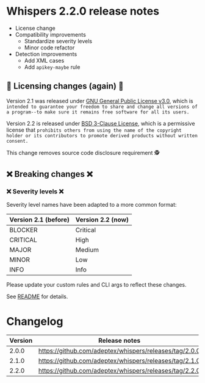 # Whispers 2.2.0 release notes

* License change
* Compatibility improvements
    * Standardize severity levels
    * Minor code refactor
* Detection improvements
    * Add XML cases
    * Add `apikey-maybe` rule



## 💫 Licensing changes (again) 💫

Version 2.1 was released under [GNU General Public License v3.0](https://github.com/adeptex/whispers/blob/3f5282ea3855d658ea37ec96dfc693598c16d7a7/LICENSE), which is `intended to guarantee your freedom to share and change all versions of a program--to make sure it remains free software for all its users.` 

Version 2.2 is released under [BSD 3-Clause License](https://github.com/adeptex/whispers/blob/master/LICENSE), which is a permissive license that `prohibits others from using the name of the copyright holder or its contributors to promote derived products without written consent.` 

This change removes source code disclosure requirement 🕵️


## ❌ Breaking changes ❌

### ❌ Severity levels ❌

Severity level names have been adapted to a more common format:

| Version 2.1 (before) | Version 2.2 (now) |
|---|---|
| BLOCKER | Critical |
| CRITICAL | High |
| MAJOR | Medium |
| MINOR | Low |
| INFO | Info |

Please update your custom rules and CLI args to reflect these changes.

See [README](https://github.com/adeptex/whispers#readme) for details.


# Changelog

|Version|Release notes|
|---|---|
|2.0.0|https://github.com/adeptex/whispers/releases/tag/2.0.0|
|2.1.0|https://github.com/adeptex/whispers/releases/tag/2.1.0|
|2.2.0|https://github.com/adeptex/whispers/releases/tag/2.2.0|
